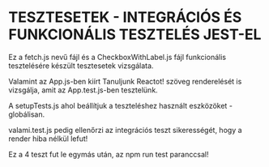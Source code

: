 <h1>TESZTESETEK - INTEGRÁCIÓS ÉS FUNKCIONÁLIS TESZTELÉS JEST-EL</h1>

Ez a fetch.js nevű fájl és a CheckboxWithLabel.js fájl funkcionális tesztelésére készült tesztesetek vizsgálata.

Valamint az App.js-ben kiírt Tanuljunk Reactot! szöveg renderelését is vizsgálja, amit az App.test.js-ben tesztelünk.

A setupTests.js ahol beállítjuk a teszteléshez használt eszközöket - globálisan.

valami.test.js pedig ellenőrzi az integrációs teszt sikerességét, hogy a render hiba nélkül lefut!

Ez a 4 teszt fut le egymás után, az npm run test paranccsal!

